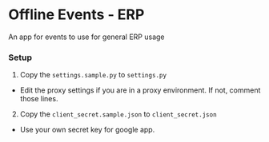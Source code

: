 Offline Events - ERP
======

An app for events to use for general ERP usage

### Setup
1. Copy the `settings.sample.py` to `settings.py`
 - Edit the proxy settings if you are in a proxy environment. If not, comment those lines.
2. Copy the `client_secret.sample.json` to `client_secret.json`
 - Use your own secret key for google app.